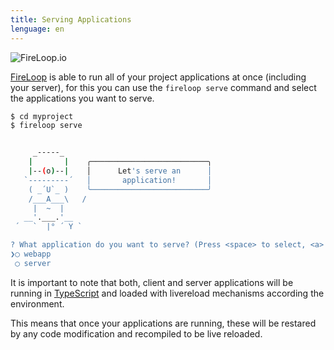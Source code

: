 ```yaml
---
title: Serving Applications
lenguage: en 
---
```

![FireLoop.io](https://storage.googleapis.com/mean-expert-images/fireloop-logo.png)

[FireLoop] is able to run all of your project applications at once (including your server), for this you can use the `fireloop serve` command and select the applications you want to serve.

````sh
$ cd myproject
$ fireloop serve


     _-----_     
    |       |    ╭──────────────────────────╮
    |--(o)--|    │      Let's serve an      │
   `---------´   │       application!       │
    ( _´U`_ )    ╰──────────────────────────╯
    /___A___\   /
     |  ~  |     
   __'.___.'__   
 ´   `  |° ´ Y ` 

? What application do you want to serve? (Press <space> to select, <a> to toggle all, <i> to inverse selection)
❯◯ webapp
 ◯ server
````

It is important to note that both, client and server applications will be running in [TypeScript] and loaded with livereload mechanisms according the environment.

This means that once your applications are running, these will be restared by any code modification and recompiled to be live reloaded.

[TypeScript]: http://typescriptlang.org
[FireLoop]: http://fireloop.io
[create an application]: https://github.com/mean-expert-official/fireloop.io/wiki/Creating-Client-Applications